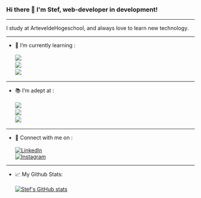 ### Hi there 👋 I'm Stef, web-developer in development!
________________________________________________________


I study at ArteveldeHogeschool, and always love to learn new technology.
________________________________________________________

- 🌱 I’m currently learning   :	<br> <br>
![](https://img.shields.io/badge/Code-PHP-informational?style=flat&logo=PHP&color=777BB4)<br>
![](https://img.shields.io/badge/Code-React-informational?style=flat&logo=React&color=61DAFB)<br>
![](https://img.shields.io/badge/Code-TypeScript-informational?style=flat&logo=TypeScript&color=#007ACC)<br>

________________________________________________________

- 📚 I’m adept at   :	<br> <br>
![](https://img.shields.io/badge/Code-JavaScript-informational?style=flat&logo=JavaScript&color=323330)<br>
![](https://img.shields.io/badge/Code-CSS3-informational?style=flat&logo=CSS3&color=1572B6)<br>
![](https://img.shields.io/badge/Code-HTML5-informational?style=flat&logo=HTML5&color=E34F26)<br>

________________________________________________________

- 💬 Connect with me on : <br> <br>
<a href="https://www.linkedin.com/in/stef-de-boeck-22a802221/"> ![LinkedIn](https://img.shields.io/badge/linkedin-%230077B5.svg?style=for-the-badge&logo=linkedin&logoColor=white) </a> <br>
<a href="https://www.instagram.com/stef_dbk/"> ![Instagram](https://img.shields.io/badge/Instagram-%23E4405F.svg?style=for-the-badge&logo=Instagram&logoColor=white) </a>

________________________________________________________

- 📈 My Github Stats: <br> <br>
[![Stef's GitHub stats](https://github-readme-stats.vercel.app/api?username=pgm-stefdebo3)](https://github.com/anuraghazra/github-readme-stats) <br> <br>



